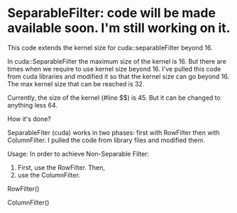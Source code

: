 # SeparableFilter: code will be made available soon. I'm still working on it.
This code extends the kernel size for cuda::separableFilter beyond 16.

In cuda::SeparableFilter the maximum size of the kernel is 16. But there are times when we require to use kernel size beyond 16. 
I've pulled this code from cuda libraries and modified it so that the kernel size can go beyond 16. The max kernel size that can be reached is 32.

Currently, the size of the kernel (#line $$) is 45. But it can be changed to anything less 64.

How it's done?

SeparableFiter (cuda) works in two phases: first with RowFilter then with ColumnFilter. I pulled the code from library files and modified them.

Usage:
In order to achieve Non-Separable Filter:
1. First, use the RowFilter. Then,
2. use the ColumnFilter.

RowFilter()


ColumnFilter()

